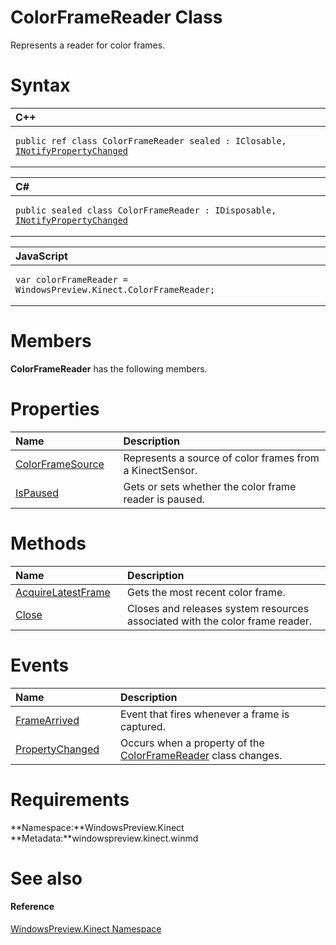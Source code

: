 ColorFrameReader Class  
======================  

Represents a reader for color frames. <span id="syntaxSection"></span>

Syntax  
======  

<table>
<colgroup>
<col width="100%" />
</colgroup>
<thead>
<tr class="header">
<th align="left">C++</th>
</tr>
</thead>
<tbody>
<tr class="odd">
<td align="left"><pre><code>public ref class ColorFrameReader sealed : IClosable, <a href="../Data/INotifyPropertyChanged.md">INotifyPropertyChanged</a></code></pre></td>
</tr>
</tbody>
</table>

<table>
<colgroup>
<col width="100%" />
</colgroup>
<thead>
<tr class="header">
<th align="left">C#</th>
</tr>
</thead>
<tbody>
<tr class="odd">
<td align="left"><pre><code>public sealed class ColorFrameReader : IDisposable, <a href="../Data/INotifyPropertyChanged.md">INotifyPropertyChanged</a></code></pre></td>
</tr>
</tbody>
</table>

<table>
<colgroup>
<col width="100%" />
</colgroup>
<thead>
<tr class="header">
<th align="left">JavaScript</th>
</tr>
</thead>
<tbody>
<tr class="odd">
<td align="left"><pre><code>var colorFrameReader = WindowsPreview.Kinect.ColorFrameReader;</code></pre></td>
</tr>
</tbody>
</table>

<span id="classMembersSection"></span>

Members  
=======  

**ColorFrameReader** has the following members.  

<span id="publicpropertiesSection"></span>

Properties  
==========  

<table>
<colgroup>
<col width="30%" />
<col width="60%" />
</colgroup>
<thead>
<tr class="header">
<th align="left">Name</th>
<th align="left">Description</th>
</tr>
</thead>
<tbody>
<tr class="odd">
<td align="left"><a href="ColorFrameReader_Class/Properties/ColorFrameSource_Property.md">ColorFrameSource</a></td>
<td align="left">Represents a source of color frames from a KinectSensor.</td>
</tr>
<tr class="even">
<td align="left"><a href="ColorFrameReader_Class/Properties/IsPaused_Property.md">IsPaused</a></td>
<td align="left">Gets or sets whether the color frame reader is paused.</td>
</tr>
</tbody>
</table>

<span id="publicmethodsSection"></span>

Methods  
=======  

<table>
<colgroup>
<col width="30%" />
<col width="60%" />
</colgroup>
<thead>
<tr class="header">
<th align="left">Name</th>
<th align="left">Description</th>
</tr>
</thead>
<tbody>
<tr class="odd">
<td align="left"><a href="ColorFrameReader_Class/Methods/AcquireLatestFrame_Method.md">AcquireLatestFrame</a></td>
<td align="left">Gets the most recent color frame.</td>
</tr>
<tr class="even">
<td align="left"><a href="ColorFrameReader_Class/Methods/Close_Method.md">Close</a></td>
<td align="left">Closes and releases system resources associated with the color frame reader.</td>
</tr>
</tbody>
</table>

<span id="publiceventsSection"></span>

Events  
======  

<table>
<colgroup>
<col width="30%" />
<col width="60%" />
</colgroup>
<thead>
<tr class="header">
<th align="left">Name</th>
<th align="left">Description</th>
</tr>
</thead>
<tbody>
<tr class="odd">
<td align="left"><a href="ColorFrameReader_Class/Events/FrameArrived_Event.md">FrameArrived</a></td>
<td align="left">Event that fires whenever a frame is captured.</td>
</tr>
<tr class="even">
<td align="left"><a href="ColorFrameReader_Class/Events/PropertyChanged_Event.md">PropertyChanged</a></td>
<td align="left">Occurs when a property of the <a href="">ColorFrameReader</a> class changes.</td>
</tr>
</tbody>
</table>

<span id="requirements"></span>

Requirements  
============  

**Namespace:**WindowsPreview.Kinect  
**Metadata:**windowspreview.kinect.winmd  

<span id="ID4E6"></span>

See also  
========  

<span id="ID4EBB"></span>
#### Reference  

[WindowsPreview.Kinect Namespace](../Kinect.md)  



<!--Please do not edit the data in the comment block below.-->
<!--
TOCTitle : ColorFrameReader Class
RLTitle : ColorFrameReader Class
KeywordK : ColorFrameReader class, about
HelpPriority : 2
TopicType : apiref
KeywordF : WindowsPreview.Kinect.ColorFrameReader
KeywordF : ColorFrameReader
KeywordF : WindowsPreview.Kinect.ColorFrameReader
KeywordA : T:WindowsPreview.Kinect.ColorFrameReader
AssetID : T:WindowsPreview.Kinect.ColorFrameReader
Locale : en-us
CommunityContent : 1
APIType : Managed
APILocation : windowspreview.kinect.winmd
APIName : WindowsPreview.Kinect.ColorFrameReader
TargetOS : Windows
TopicType : kbSyntax
DevLang : VB
DevLang : CSharp
DevLang : JavaScript
DevLang : C++
DocSet : K4Wv2
ProjType : K4Wv2Proj
Technology : Kinect for Windows
Product : Kinect for Windows SDK v2
productversion : 20
-->
